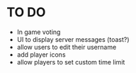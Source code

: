 # TO DO
- In game voting
- UI to display server messages (toast?)
- allow users to edit their username
- add player icons
- allow players to set custom time limit